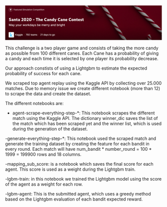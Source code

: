 <p align="center">
  <img src="https://github.com/DavideStenner/Kaggle/blob/master/Santa%202020%20-%20The%20Candy%20Cane%20Contest/santa_contest_banner.png" />
</p>

This challenge is a two player game and consists of taking the more candy as possible from 100 different canes. Each Cane has a probability of giving a candy and each time it is
selected by one player its probability decrease.

Our approach constists of using a Lightgbm to estimate the expected probability of success for each cane.

We scraped top agent replay using the Kaggle API by collecting over 25.000 matches. Due to memory issue we create different notebook (more than 12) to scrape the data and create the dataset.

The different notebooks are:

- agent-scrape-everything-step-*: This notebook scrapes the different match using the Kaggle API.
The dictionary winner_dic saves the list of the match which has been scraped yet and the winner list, which is used during the generation of the 
dataset.

-generate-everything-step-*: This notebook used the scraped match and generate the training dataset by creating the feature for each bandit in every round.
Each match will have num_bandit * number_round = 100 * 1999 = 199900 rows and 18 columns.

-mapping_sub_score: is a notebook which saves the final score for each agent. This score is used as a weight during the Lightgbm train.

-lgbm-train: in this notebook we trained the Lightgbm model using the score of the agent as a weight for each row.

-lgbm-agent: This is the submitted agent, which uses a greedy method based on the Lightgbm evaluation of each bandit expected reward.